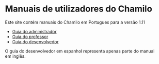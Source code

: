 Manuais de utilizadores do Chamilo
==========================

Este site contém manuais do Chamilo em Portugues para a versão 1.11

* [Guia do administrador](admin/instalacion_y_configuracion/servidor.md)
* [Guia do professor](teacher/introduccion/que_es_chamilo.md)
* [Guia do desenvolvedor](developer/introduccion.md)

O guia do desenvolvedor em espanhol representa apenas parte do manual em inglês.
